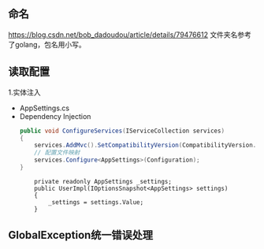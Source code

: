 ﻿## 命名
https://blog.csdn.net/bob_dadoudou/article/details/79476612
文件夹名参考了golang，包名用小写。

## 读取配置
1.实体注入
 - AppSettings.cs
 - Dependency Injection
	```c#
	public void ConfigureServices(IServiceCollection services)
	{
		services.AddMvc().SetCompatibilityVersion(CompatibilityVersion.Version_2_2);
		// 配置文件映射
		services.Configure<AppSettings>(Configuration);
	}
  	```
	```
	    private readonly AppSettings _settings;
        public UserImpl(IOptionsSnapshot<AppSettings> settings)
        {
            _settings = settings.Value;
        }
	```
## GlobalException统一错误处理
